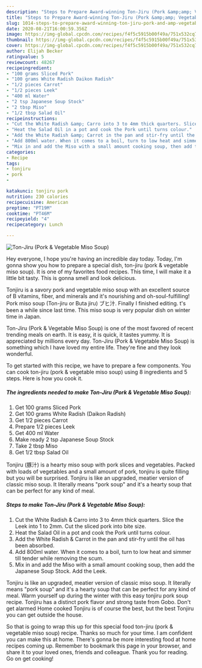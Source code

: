 ```yaml
---
description: "Steps to Prepare Award-winning Ton-Jiru (Pork &amp;amp; Vegetable Miso Soup)"
title: "Steps to Prepare Award-winning Ton-Jiru (Pork &amp;amp; Vegetable Miso Soup)"
slug: 1014-steps-to-prepare-award-winning-ton-jiru-pork-and-amp-vegetable-miso-soup
date: 2020-08-21T16:00:59.356Z
image: https://img-global.cpcdn.com/recipes/f4f5c5915b00f49a/751x532cq70/ton-jiru-pork-vegetable-miso-soup-recipe-main-photo.jpg
thumbnail: https://img-global.cpcdn.com/recipes/f4f5c5915b00f49a/751x532cq70/ton-jiru-pork-vegetable-miso-soup-recipe-main-photo.jpg
cover: https://img-global.cpcdn.com/recipes/f4f5c5915b00f49a/751x532cq70/ton-jiru-pork-vegetable-miso-soup-recipe-main-photo.jpg
author: Elijah Becker
ratingvalue: 5
reviewcount: 48267
recipeingredient:
- "100 grams Sliced Pork"
- "100 grams White Radish Daikon Radish"
- "1/2 pieces Carrot"
- "1/2 pieces Leek"
- "400 ml Water"
- "2 tsp Japanese Soup Stock"
- "2 tbsp Miso"
- "1/2 tbsp Salad Oil"
recipeinstructions:
- "Cut the White Radish &amp; Carro into 3 to 4mm thick quarters. Slice the Leek into 1 to 2mm. Cut the sliced pork into bite size."
- "Heat the Salad Oil in a pot and cook the Pork until turns colour."
- "Add the White Radish &amp; Carrot in the pan and stir-fry until the oil has been absorbed."
- "Add 800ml water. When it comes to a boil, turn to low heat and simmer till tender while removing the scum."
- "Mix in and add the Miso with a small amount cooking soup, then add the Japanese Soup Stock. Add the Leek."
categories:
- Recipe
tags:
- tonjiru
- pork
- 

katakunci: tonjiru pork  
nutrition: 230 calories
recipecuisine: American
preptime: "PT19M"
cooktime: "PT46M"
recipeyield: "4"
recipecategory: Lunch

---
```



![Ton-Jiru (Pork &amp; Vegetable Miso Soup)](https://img-global.cpcdn.com/recipes/f4f5c5915b00f49a/751x532cq70/ton-jiru-pork-vegetable-miso-soup-recipe-main-photo.jpg)

Hey everyone, I hope you're having an incredible day today. Today, I'm gonna show you how to prepare a special dish, ton-jiru (pork &amp; vegetable miso soup). It is one of my favorites food recipes. This time, I will make it a little bit tasty. This is gonna smell and look delicious.

Tonjiru is a savory pork and vegetable miso soup with an excellent source of B vitamins, fiber, and minerals and it&#39;s nourishing and oh-soul-fulfilling! Pork miso soup (Ton-jiru or Buta jiru) ブヒ汁. Finally I finished editing. t&#39;s been a while since last time. This miso soup is very popular dish on winter time in Japan.

Ton-Jiru (Pork &amp; Vegetable Miso Soup) is one of the most favored of recent trending meals on earth. It is easy, it is quick, it tastes yummy. It is appreciated by millions every day. Ton-Jiru (Pork &amp; Vegetable Miso Soup) is something which I have loved my entire life. They're fine and they look wonderful.


To get started with this recipe, we have to prepare a few components. You can cook ton-jiru (pork &amp; vegetable miso soup) using 8 ingredients and 5 steps. Here is how you cook it.

<!--inarticleads1-->

##### The ingredients needed to make Ton-Jiru (Pork &amp; Vegetable Miso Soup):

1. Get 100 grams Sliced Pork
1. Get 100 grams White Radish (Daikon Radish)
1. Get 1/2 pieces Carrot
1. Prepare 1/2 pieces Leek
1. Get 400 ml Water
1. Make ready 2 tsp Japanese Soup Stock
1. Take 2 tbsp Miso
1. Get 1/2 tbsp Salad Oil


Tonjiru (豚汁) is a hearty miso soup with pork slices and vegetables. Packed with loads of vegetables and a small amount of pork, tonjiru is quite filling but you will be surprised. Tonjiru is like an upgraded, meatier version of classic miso soup. It literally means &#34;pork soup&#34; and it&#39;s a hearty soup that can be perfect for any kind of meal. 

<!--inarticleads2-->

##### Steps to make Ton-Jiru (Pork &amp; Vegetable Miso Soup):

1. Cut the White Radish &amp; Carro into 3 to 4mm thick quarters. Slice the Leek into 1 to 2mm. Cut the sliced pork into bite size.
1. Heat the Salad Oil in a pot and cook the Pork until turns colour.
1. Add the White Radish &amp; Carrot in the pan and stir-fry until the oil has been absorbed.
1. Add 800ml water. When it comes to a boil, turn to low heat and simmer till tender while removing the scum.
1. Mix in and add the Miso with a small amount cooking soup, then add the Japanese Soup Stock. Add the Leek.


Tonjiru is like an upgraded, meatier version of classic miso soup. It literally means &#34;pork soup&#34; and it&#39;s a hearty soup that can be perfect for any kind of meal. Warm yourself up during the winter with this easy tonjiru pork soup recipe. Tonjiru has a distinct pork flavor and strong taste from Gobo. Don&#39;t get alarmed Home cooked Tonjiru is of course the best, but the best Tonjiru you can get outside the house. 

So that is going to wrap this up for this special food ton-jiru (pork &amp; vegetable miso soup) recipe. Thanks so much for your time. I am confident you can make this at home. There's gonna be more interesting food at home recipes coming up. Remember to bookmark this page in your browser, and share it to your loved ones, friends and colleague. Thank you for reading. Go on get cooking!
